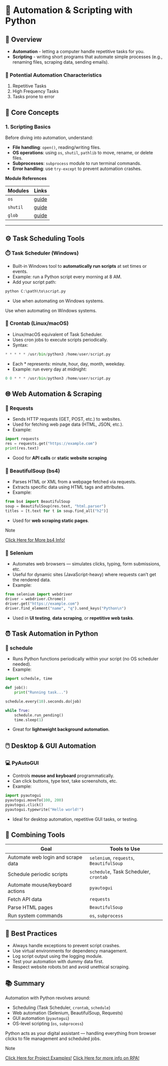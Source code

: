 # 🐍 Automation & Scripting with Python

## 📘 Overview

- **Automation** - letting a computer handle repetitive tasks for you.
- **Scripting** - writing short programs that automate simple processes (e.g., renaming files, scraping data, sending emails).

### 🔎 Potential Automation Characteristics

1. Repetitive Tasks
2. High Frequency Tasks
3. Tasks prone to error

## 🧠 Core Concepts

### 1. Scripting Basics

Before diving into automation, understand:

- **File handling**: `open()`, reading/writing files.
- **OS operations**: using `os`, `shutil`, `pathlib` to move, rename, or delete files.
- **Subprocesses**: `subprocess` module to run terminal commands.
- **Error handling**: use `try-except` to prevent automation crashes.

**Module References**

| **Modules**  | **Links**                               |
| -------------| --------------------------------------- |
| `os`         | [guide](automation_additional/os_guide.md) |
| `shutil`     | [guide](automation_additional/shutil_guide.md) |
| `glob`       | [guide](automation_additional/shutil_guide.md) |

---

## ⚙️ Task Scheduling Tools
### ⏱️ Task Scheduler (Windows)

- Built-in Windows tool to **automatically run scripts** at set times or events.
- Example: run a Python script every morning at 8 AM.
- Add your script path:

```py
python C:\path\to\script.py
```
- Use when automating on Windows systems.

Use when automating on Windows systems.

### 🐧 Crontab (Linux/macOS)

- Linux/macOS equivalent of Task Scheduler.
- Uses cron jobs to execute scripts periodically.
- Syntax:

```py
* * * * * /usr/bin/python3 /home/user/script.py
```
- Each * represents: minute, hour, day, month, weekday.
- Example: run every day at midnight:

```py
0 0 * * * /usr/bin/python3 /home/user/script.py
```

## 🌐 Web Automation & Scraping
### 🧩 Requests

- Sends HTTP requests (GET, POST, etc.) to websites.
- Used for fetching web page data (HTML, JSON, etc.).
- Example:
```py
import requests
res = requests.get("https://example.com")
print(res.text)
```
- Good for **API calls** or **static website scraping**

### 🍜 BeautifulSoup (bs4)

- Parses HTML or XML from a webpage fetched via requests.
- Extracts specific data using HTML tags and attributes.
- Example:

```py
from bs4 import BeautifulSoup
soup = BeautifulSoup(res.text, "html.parser")
titles = [t.text for t in soup.find_all("h2")]
```
- Used for **web scraping static pages**.

> [!NOTE]
> [Click Here for More bs4 Info!](automation_additional/bs4_guide.md)

### 🧠 Selenium

- Automates web browsers — simulates clicks, typing, form submissions, etc.
- Useful for dynamic sites (JavaScript-heavy) where requests can’t get the rendered data.
- Example:
```py
from selenium import webdriver
driver = webdriver.Chrome()
driver.get("https://example.com")
driver.find_element("name", "q").send_keys("Python\n")
```
- Used in **UI testing**, **data scraping**, or **repetitive web tasks**.

## ⏰ Task Automation in Python
### 📅 schedule

- Runs Python functions periodically within your script (no OS scheduler needed).
- Example:
```py
import schedule, time

def job():
    print("Running task...")

schedule.every(10).seconds.do(job)

while True:
    schedule.run_pending()
    time.sleep(1)
```

- Great for **lightweight background automation**.

## 🖱️ Desktop & GUI Automation
### 💻 PyAutoGUI

- Controls **mouse and keyboard** programmatically.
- Can click buttons, type text, take screenshots, etc.
- Example:
```py
import pyautogui
pyautogui.moveTo(100, 200)
pyautogui.click()
pyautogui.typewrite("Hello world!")
```

- Ideal for desktop automation, repetitive GUI tasks, or testing.

## 🧩 Combining Tools

| Goal                               | Tools to Use                            |
| ---------------------------------- | --------------------------------------- |
| Automate web login and scrape data | `selenium`, `requests`, `BeautifulSoup` |
| Schedule periodic scripts          | `schedule`, Task Scheduler, `crontab`   |
| Automate mouse/keyboard actions    | `pyautogui`                             |
| Fetch API data                     | `requests`                              |
| Parse HTML pages                   | `BeautifulSoup`                         |
| Run system commands                | `os`, `subprocess`                      |

## 🧱 Best Practices

- Always handle exceptions to prevent script crashes.
- Use virtual environments for dependency management.
- Log script output using the logging module.
- Test your automation with dummy data first.
- Respect website robots.txt and avoid unethical scraping.

## 📚 Summary

Automation with Python revolves around:
- Scheduling (Task Scheduler, `crontab`, `schedule`)
- Web automation (Selenium, BeautifulSoup, Requests)
- GUI automation (`pyautogui`)
- OS-level scripting (`os`, `subprocess`)

Python acts as your digital assistant — handling everything from browser clicks to file management and scheduled jobs.

> [!NOTE]
> [Click Here for Project Examples!](automation_additional/mini_projects.md)
> [Click Here for more info on RPA!](automation_additional/rpa.md)
